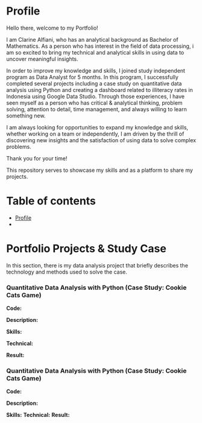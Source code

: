 # Profile

Hello there, welcome to my Portfolio!

I am Clarine Alfiani, who has an analytical background as Bachelor of Mathematics. As a person who has interest in the field of data processing, i am so excited to bring my technical and analytical skills in using data to uncover meaningful insights.

In order to improve my knowledge and skills, I joined study independent program as Data Analyst for 5 months. In this program, I successfully completed several projects including a case study on quantitative data analysis using Python and creating a dashboard related to illiteracy rates in Indonesia using Google Data Studio. Through those experiences, I have seen myself as a person who has critical & analytical thinking, problem solving, attention to detail, time management, and always willing to learn something new.

I am always looking for opportunities to expand my knowledge and skills, whether working on a team or independently, I am driven by the thrill of discovering new insights and the satisfaction of using data to solve complex problems.

Thank you for your time!

This repository serves to showcase my skills and as a platform to share my projects.

# Table of contents

- [Profile](#profile)
- 



# Portfolio Projects & Study Case

In this section, there is my data analysis project that briefly describes the technology and methods used to solve the case.

### Quantitative Data Analysis with Python (Case Study: Cookie Cats Game)

**Code:**

**Description:**

**Skills:**

**Technical:**

**Result:**

### Quantitative Data Analysis with Python (Case Study: Cookie Cats Game)

**Code:**

**Description:**

**Skills:**
**Technical:**
**Result:**
